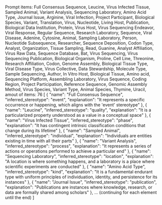 Prompt items: 
Full Consensus Sequence, Leucine, Virus Infected Tissue, Sampled Animal, Variant Analysis, Sequencing Laboratory, Amino Acid Type, Journal Issue, Arginine, Viral Infection, Project Participant, Biological Species, Variant, Translation, Virus, Nucleotide, Living Host, Publication, Biological Data Institution, Protein, Virus Host, Virus Sequencing Endeavor, Viral Response, Regular Sequence, Research Laboratory, Sequence, Viral Disease, Adenine, Cytosine, Animal, Sampling Laboratory, Person, Nucleotide Subsequence, Researcher, Sequence Deposition, Codon Type, Analyst, Organization, Tissue Sampling, Read, Guanine, Analyst Affiliation, Virus Raw Data, Sequence Database, Bat, Virus Sequencing, Virus Sequencing Publication, Biological Organism, Proline, Cell Line, Threonine, Research Affiliation, Codon, Genome Assembly, Biological Tissue Type, Viral Disease Type, Virus Collective, Data Stewardship, Molecule Type, Sample Sequencing, Author, In Vitro Host, Biological Tissue, Amino acid, Sequencing Platform, Assembling Laboratory, Virus Sequence, Coding Region, Project Participation, Reference Sequence, Genomic Assembly Method, Virus Species, Variant Type, Animal Species, Thymine, Uracil, 
amout of items: 76
 [
{
    "name": "Full Consensus Sequence",
    "inferred_stereotype": "event",
    "explanation": "It represents a specific occurrence or happening, which aligns with the 'event' stereotype"
},
{
    "name": "Leucine",
    "inferred_stereotype": "quality",
    "explanation": "It is a particularized property understood as a value in a conceptual space"
},
{
    "name": "Virus Infected Tissue",
    "inferred_stereotype": "phase",
    "explanation": "It has contingent intrinsic classification conditions that change during its lifetime"
},
{
    "name": "Sampled Animal",
    "inferred_stereotype": "individual",
    "explanation": "Individuals are entities existing in time with all their parts"
},
{
    "name": "Variant Analysis",
    "inferred_stereotype": "process",
    "explanation": "It represents a series of actions or operations performed to achieve a particular end"
},
{
    "name": "Sequencing Laboratory",
    "inferred_stereotype": "location",
    "explanation": "A location is where something happens, and a laboratory is a place where scientific experiments are conducted"
},
{
    "name": "Amino Acid Type",
    "inferred_stereotype": "kind",
    "explanation": "It is a fundamental endurant type with uniform principles of individuation, identity, and persistence for its instances"
},
{
    "name": "Journal Issue",
    "inferred_stereotype": "publication",
    "explanation": "Publications are instances where knowledge, research, or data are formally shared among scholars"
},
... (continuing for each element until the end)
]
